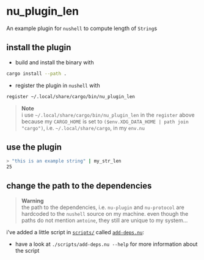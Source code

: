 # nu_plugin_len
An example plugin for `nushell` to compute length of `String`s

## install the plugin
- build and install the binary with
```bash
cargo install --path .
```
- register the plugin in `nushell` with
```bash
register ~/.local/share/cargo/bin/nu_plugin_len
```

> **Note**  
> i use `~/.local/share/cargo/bin/nu_plugin_len` in the `register`
> above because my `CARGO_HOME` is set to `($env.XDG_DATA_HOME | path join "cargo")`,
> i.e. `~/.local/share/cargo`, in my `env.nu`

## use the plugin
```bash
> "this is an example string" | my_str_len
25
```

## change the path to the dependencies
> **Warning**  
> the path to the dependencies, i.e. `nu-plugin` and `nu-protocol` are hardcoded to
> the `nushell` source on my machine.
> even though the paths do not mention `amtoine`, they still are unique to my system...

i've added a little script in [`scripts/`](scripts) called [`add-deps.nu`](scripts/add-deps.nu):
- have a look at `./scripts/add-deps.nu --help` for more information about the script

